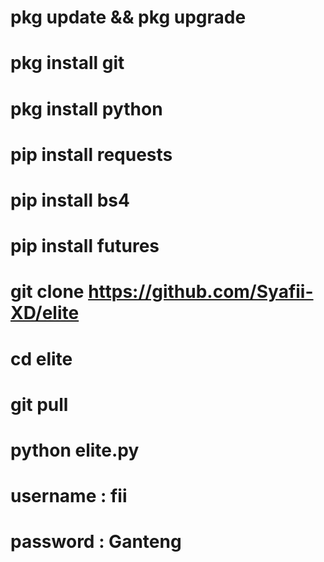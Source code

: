 # pkg update && pkg upgrade


# pkg install git


# pkg install python


# pip install requests



# pip install bs4



# pip install futures




# git clone https://github.com/Syafii-XD/elite



# cd elite



# git pull



# python elite.py



# username : fii


# password : Ganteng

